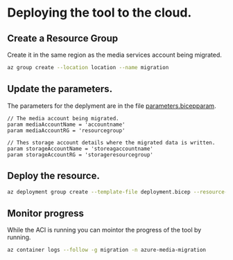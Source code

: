 # Deploying the tool to the cloud.

## Create a Resource Group
Create it in the same region as the media services account being migrated.

```bash
az group create --location location --name migration
```

## Update the parameters.
The parameters for the deplyment are in the file [parameters.bicepparam](parameters.bicepparam).
```bicep
// The media account being migrated.
param mediaAccountName = 'accountname'
param mediaAccountRG = 'resourcegroup'

// Thes storage account details where the migrated data is written.
param storageAccountName = 'storeagaccountname'
param storageAccountRG = 'storageresourcegroup'
```

## Deploy the resource.
```bash
az deployment group create --template-file deployment.bicep --resource-group migration --parameters parameters.bicepparam
```

## Monitor progress
While the ACI is running you can mointor the progress of the tool by running.
```bash
az container logs --follow -g migration -n azure-media-migration
```

